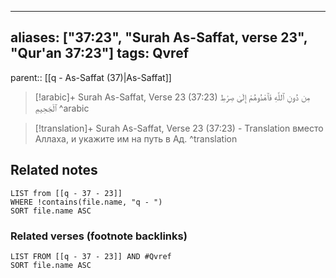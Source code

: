 
---
aliases: ["37:23", "Surah As-Saffat, verse 23", "Qur'an 37:23"]
tags: Qvref
---

parent:: [[q - As-Saffat (37)|As-Saffat]]

> [!arabic]+ Surah As-Saffat, Verse 23 (37:23)
> <span class="quran-arabic">مِن دُونِ ٱللَّهِ فَٱهْدُوهُمْ إِلَىٰ صِرَٰطِ ٱلْجَحِيمِ</span>
^arabic

> [!translation]+ Surah As-Saffat, Verse 23 (37:23) - Translation
> вместо Аллаха, и укажите им на путь в Ад.
^translation



## Related notes
```dataview
LIST from [[q - 37 - 23]]
WHERE !contains(file.name, "q - ")
SORT file.name ASC
```

### Related verses (footnote backlinks)
```dataview
LIST FROM [[q - 37 - 23]] AND #Qvref
SORT file.name ASC
```

